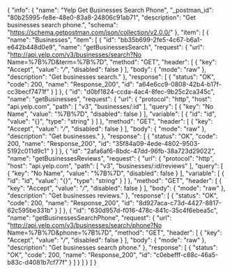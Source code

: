 {
  "info": {
    "name": "Yelp Get Businesses Search Phone",
    "_postman_id": "80b25995-fe8e-48e0-83a8-24806c91ab71",
    "description": "Get businesses search phone.",
    "schema": "https://schema.getpostman.com/json/collection/v2.0.0/"
  },
  "item": [
    {
      "name": "Businesses",
      "item": [
        {
          "id": "bb35b699-2fe5-4c67-b6a1-e642b448d0e9",
          "name": "getBusinessesSearch",
          "request": {
            "url": "http://api.yelp.com/v3/businesses/search?No Name=%7B%7D&term=%7B%7D",
            "method": "GET",
            "header": [
              {
                "key": "Accept",
                "value": "*/*",
                "disabled": false
              }
            ],
            "body": {
              "mode": "raw"
            },
            "description": "Get businesses search."
          },
          "response": [
            {
              "status": "OK",
              "code": 200,
              "name": "Response_200",
              "id": "a64e6cc9-0808-42b4-b17f-cc3becf7471f"
            }
          ]
        },
        {
          "id": "d0bf1824-ccda-4ac4-8fec-9b25c2ca345c",
          "name": "getBusinesses",
          "request": {
            "url": {
              "protocol": "http",
              "host": "api.yelp.com",
              "path": [
                "v3",
                "businesses/:id"
              ],
              "query": [
                {
                  "key": "No Name",
                  "value": "%7B%7D",
                  "disabled": false
                }
              ],
              "variable": [
                {
                  "id": "id",
                  "value": "{}",
                  "type": "string"
                }
              ]
            },
            "method": "GET",
            "header": [
              {
                "key": "Accept",
                "value": "*/*",
                "disabled": false
              }
            ],
            "body": {
              "mode": "raw"
            },
            "description": "Get businesses."
          },
          "response": [
            {
              "status": "OK",
              "code": 200,
              "name": "Response_200",
              "id": "35f84a09-4ede-4802-9503-5192c011d9c1"
            }
          ]
        },
        {
          "id": "2afa6af6-8bdc-47dd-96fb-38a723d29022",
          "name": "getBusinessesReviews",
          "request": {
            "url": {
              "protocol": "http",
              "host": "api.yelp.com",
              "path": [
                "v3",
                "businesses/:id/reviews"
              ],
              "query": [
                {
                  "key": "No Name",
                  "value": "%7B%7D",
                  "disabled": false
                }
              ],
              "variable": [
                {
                  "id": "id",
                  "value": "{}",
                  "type": "string"
                }
              ]
            },
            "method": "GET",
            "header": [
              {
                "key": "Accept",
                "value": "*/*",
                "disabled": false
              }
            ],
            "body": {
              "mode": "raw"
            },
            "description": "Get businesses reviews."
          },
          "response": [
            {
              "status": "OK",
              "code": 200,
              "name": "Response_200",
              "id": "8d927aca-c73d-4427-8817-62c595be331b"
            }
          ]
        },
        {
          "id": "630d957d-f016-478c-841c-35c4f6ebea5c",
          "name": "getBusinessesSearchPhone",
          "request": {
            "url": "http://api.yelp.com/v3/businesses/search/phone?No Name=%7B%7D&phone=%7B%7D",
            "method": "GET",
            "header": [
              {
                "key": "Accept",
                "value": "*/*",
                "disabled": false
              }
            ],
            "body": {
              "mode": "raw"
            },
            "description": "Get businesses search phone."
          },
          "response": [
            {
              "status": "OK",
              "code": 200,
              "name": "Response_200",
              "id": "c0ebefff-c88c-46a5-b83c-d4081b7cf77f"
            }
          ]
        }
      ]
    }
  ]
}